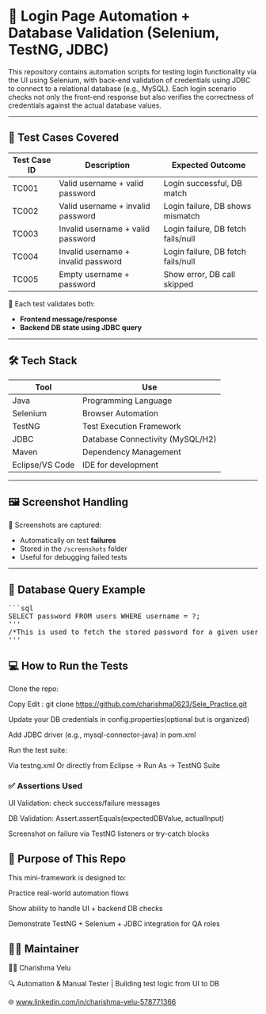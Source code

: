 # 🔐 Login Page Automation + Database Validation (Selenium, TestNG, JDBC)

This repository contains automation scripts for testing login functionality via the UI using Selenium, with back-end validation of credentials using JDBC to connect to a relational database (e.g., MySQL).
Each login scenario checks not only the front-end response but also verifies the correctness of credentials against the actual database values.

---

## 🧪 Test Cases Covered

| Test Case ID | Description                                           | Expected Outcome                      |
|--------------|-------------------------------------------------------|---------------------------------------|
| TC001        | Valid username + valid password                      | Login successful, DB match            |
| TC002        | Valid username + invalid password                    | Login failure, DB shows mismatch      |
| TC003        | Invalid username + valid password                    | Login failure, DB fetch fails/null    |
| TC004        | Invalid username + invalid password                  | Login failure, DB fetch fails/null    |
| TC005        | Empty username + password                            | Show error, DB call skipped           |

📌 Each test validates both:
- **Frontend message/response**
- **Backend DB state using JDBC query**

---

## 🛠️ Tech Stack

| Tool         | Use                                |
|--------------|-------------------------------------|
| Java         | Programming Language                |
| Selenium     | Browser Automation                  |
| TestNG       | Test Execution Framework            |
| JDBC         | Database Connectivity (MySQL/H2)    |
| Maven        | Dependency Management               |
| Eclipse/VS Code | IDE for development             |

---
## 🖼 Screenshot Handling

📸 Screenshots are captured:
- Automatically on test **failures**
- Stored in the `/screenshots` folder
- Useful for debugging failed tests

---

## 🧠 Database Query Example
<pre>
```sql
SELECT password FROM users WHERE username = ?;
'''
/*This is used to fetch the stored password for a given username and validate it against the one entered in the test.*/
'''
</pre>
## 💻 How to Run the Tests
Clone the repo:

Copy Edit : git clone https://github.com/charishma0623/Sele_Practice.git

Update your DB credentials in config.properties(optional but is organized)

Add JDBC driver (e.g., mysql-connector-java) in pom.xml

Run the test suite:

Via testng.xml Or directly from Eclipse → Run As → TestNG Suite

### ✅ Assertions Used

UI Validation: check success/failure messages

DB Validation: Assert.assertEquals(expectedDBValue, actualInput)

Screenshot on failure via TestNG listeners or try-catch blocks

## 🚀 Purpose of This Repo

This mini-framework is designed to:

Practice real-world automation flows

Show ability to handle UI + backend DB checks

Demonstrate TestNG + Selenium + JDBC integration for QA roles

## 🙋‍♀️ Maintainer

👩‍💻 Charishma Velu

🔍 Automation & Manual Tester | Building test logic from UI to DB

🌐 www.linkedin.com/in/charishma-velu-578771366
